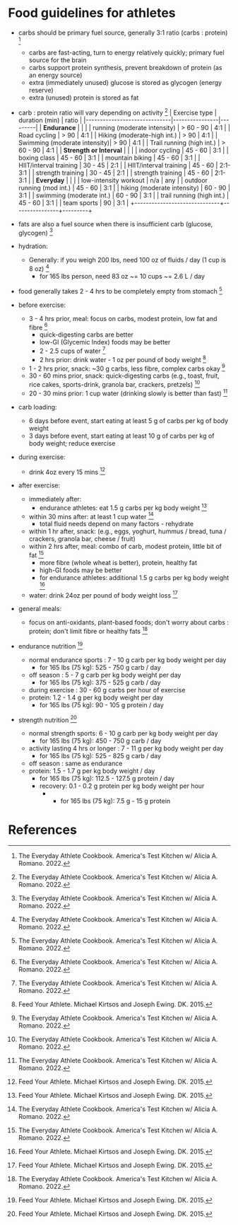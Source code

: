 # Food guidelines for athletes

- carbs should be primary fuel source, generally 3:1 ratio (carbs : protein) [^1]
  - carbs are fast-acting, turn to energy relatively quickly; primary fuel source for the brain
  - carbs support protein synthesis, prevent breakdown of protein (as an energy source)
  - extra (immediately unused) glucose is stored as glycogen (energy reserve)
  - extra (unused) protein is stored as fat

- carb : protein ratio will vary depending on activity [^1]
  | Exercise type                | duration (min) | ratio   |
  |------------------------------|----------------|---------|
  | **Endurance**                |                |         |
  | running (moderate intensity) | > 60 - 90      | 4:1     |
  | Road cycling                 | > 90           | 4:1     |
  | Hiking (moderate-high int.)  | > 90           | 4:1     |
  | Swimming (moderate intensity)| > 90           | 4:1     |
  | Trail running (high int.)    | > 60 - 90      | 4:1     |
  | **Strength or Interval**     |                |         |
  | indoor cycling               | 45 - 60        | 3:1     |
  | boxing class                 | 45 - 60        | 3:1     |
  | mountain biking              | 45 - 60        | 3:1     |
  | HIIT/interval training       | 30 - 45        | 2:1     |
  | HIIT/interval training       | 45 - 60        | 2:1-3:1 |
  | strength training            | 30 - 45        | 2:1     |
  | strength training            | 45 - 60        | 2:1-3:1 |
  | **Everyday**                 |                |         |
  | low-intensity workout        | n/a            | any     |
  | outdoor running (mod int.)   | 45 - 60        | 3:1     |
  | hiking (moderate intensity)  | 60 - 90        | 3:1     |
  | swimming (moderate int.)     | 60 - 90        | 3:1     |
  | trail running (high int.)    | 45 - 60        | 3:1     |
  | team sports                  | 90             | 3:1     |
  +------------------------------+----------------+---------+



- fats are also a fuel source when there is insufficient carb (glucose, glycogen) [^1]

- hydration:
  - Generally: if you weigh 200 lbs, need 100 oz of fluids / day (1 cup is 8 oz) [^1]
    - for 165 lbs person, need 83 oz ~= 10 cups ~= 2.6 L / day

- food generally takes 2 - 4 hrs to be completely empty from stomach [^1]

- before exercise:
  - 3 - 4 hrs prior, meal: focus on carbs, modest protein, low fat and fibre [^1]
    - quick-digesting carbs are better
    - low-GI (Glycemic Index) foods may be better
    - 2 - 2.5 cups of water [^1]
    - 2 hrs prior: drink water - 1 oz per pound of body weight [^2]
  - 1 - 2 hrs prior, snack: ~30 g carbs, less fibre, complex carbs okay [^1]
  - 30 - 60 mins prior, snack: quick-digesting carbs (e.g., toast, fruit, rice cakes, sports-drink, granola bar, crackers, pretzels) [^1]
  - 20 - 30 mins prior: 1 cup water (drinking slowly is better than fast) [^1]

- carb loading:
  - 6 days before event, start eating at least 5 g of carbs per kg of body weight
  - 3 days before event, start eating at least 10 g of carbs per kg of body weight; reduce exercise

- during exercise:
  - drink 4oz every 15 mins [^2]

- after exercise:
  - immediately after:
    - endurance athletes: eat 1.5 g carbs per kg body weight [^2]
  - within 30 mins after: at least 1 cup water [^1]
    - total fluid needs depend on many factors - rehydrate
  - within 1 hr after, snack: (e.g., eggs, yoghurt, hummus / bread, tuna / crackers, granola bar, cheese / fruit)
  - within 2 hrs after, meal: combo of carb, modest protein, little bit of fat [^1]
    - more fibre (whole wheat is better), protein, healthy fat
    - high-GI foods may be better
    - for endurance athletes:  additional 1.5 g carbs per kg body weight [^2]
  - water: drink 24oz per pound of body weight loss [^2]


- general meals:
  - focus on anti-oxidants, plant-based foods; don't worry about carbs : protein; don't limit fibre or healthy fats [^1]

- endurance nutrition [^2]
  - normal endurance sports : 7 - 10 g carb per kg body weight per day
    - for 165 lbs (75 kg): 525 - 750 g carb / day
  - off season : 5 - 7 g carb per kg body weight per day
    - for 165 lbs (75 kg): 375 - 525 g carb / day
  - during exercise : 30 - 60 g carbs per hour of exercise
  - protein: 1.2 - 1.4 g per kg body weight per day
    - for 165 lbs (75 kg): 90 - 105 g protein / day

- strength nutrition [^2]
  - normal strength sports: 6 - 10 g carb per kg body weight per day
    - for 165 lbs (75 kg): 450 - 750 g carb / day
  - activity lasting 4 hrs or longer : 7 - 11 g per kg body weight per day
    - for 165 lbs (75 kg): 525 - 825 g carb / day
  - off season : same as endurance
  - protein: 1.5 - 1.7 g per kg body weight / day
    - for 165 lbs (75 kg): 112.5 - 127.5 g protein / day
    - recovery: 0.1 - 0.2 g protein per kg body weight per hour
      - - for 165 lbs (75 kg): 7.5 g - 15 g protein

# References
[^1]: The Everyday Athlete Cookbook. America's Test Kitchen w/ Alicia A. Romano. 2022.
[^2]: Feed Your Athlete.  Michael Kirtsos and Joseph Ewing. DK. 2015.